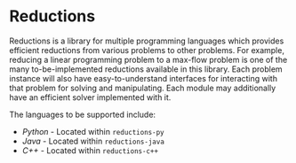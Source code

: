 # Reductions

Reductions is a library for multiple programming languages which provides efficient reductions from various problems to other  problems. For example, reducing a linear programming problem to a max-flow problem is one of the many to-be-implemented reductions available in this library. Each problem instance will also have easy-to-understand interfaces for interacting with that problem for solving and manipulating. Each module may additionally have an efficient solver implemented with it.

The languages to be supported include:

- *Python* - Located within `reductions-py`
- *Java* - Located within `reductions-java`
- *C++* - Located within `reductions-c++`